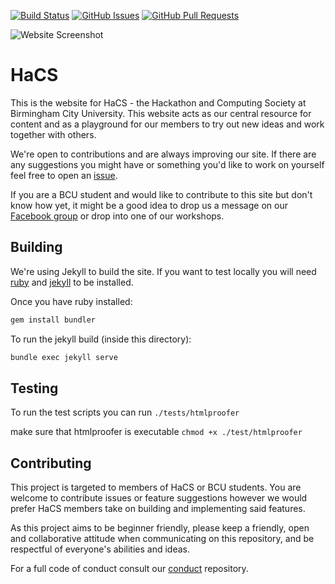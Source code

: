 [![Build Status](https://travis-ci.org/HaCSBCU/hacsbcu.github.io.svg?branch=master)](https://travis-ci.org/HaCSBCU/hacsbcu.github.io)
[![GitHub Issues](https://img.shields.io/github/issues/HaCSBCU/hacsbcu.github.io.svg)](https://github.com/HaCSBCU/hacsbcu.github.io/issues)
[![GitHub Pull Requests](https://img.shields.io/github/issues-pr/HaCSBCU/hacsbcu.github.io.svg)](https://github.com/HaCSBCU/hacsbcu.github.io/pulls)

![Website Screenshot](http://i.imgur.com/lJnqm1B.jpg)

# HaCS
This is the website for HaCS - the Hackathon and Computing Society at Birmingham City University. This website acts as our central resource for content and as a playground for our members to try out new ideas and work together with others.

We're open to contributions and are always improving our site. If there are any suggestions you might have or something you'd like to work on yourself feel free to open an [issue](https://github.com/HaCSBCU/hacsbcu.github.io/issues/new).

If you are a BCU student and would like to contribute to this site but don't know how yet, it might be a good idea to drop us a message on our [Facebook group](https://www.facebook.com/groups/hacsbcu/) or drop into one of our workshops.


## Building

We're using Jekyll to build the site. If you want to test locally you will need [ruby](https://rvm.io/rvm/install) and [jekyll](https://jekyllrb.com/) to be installed.

Once you have ruby installed:

```sh
gem install bundler
```

To run the jekyll build (inside this directory):

```sh
bundle exec jekyll serve
```

## Testing

To run the test scripts you can run `./tests/htmlproofer`

make sure that htmlproofer is executable `chmod +x ./test/htmlproofer`

## Contributing

This project is targeted to members of HaCS or BCU students. You are welcome to contribute issues or feature suggestions however we would prefer HaCS members take on building and implementing said features.

As this project aims to be beginner friendly, please keep a friendly, open and collaborative attitude when communicating on this repository, and be respectful of everyone's abilities and ideas.

For a full code of conduct consult our [conduct](https://github.com/hacsbcu/conduct) repository.
